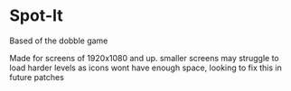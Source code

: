 # Spot-It
Based of the dobble game

Made for screens of 1920x1080 and up. smaller screens may struggle to load harder levels as icons wont have enough space, looking to fix this in future patches
